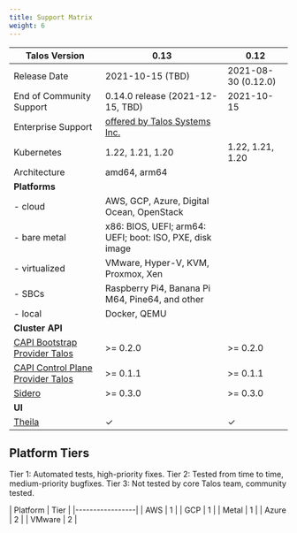 ```yaml
---
title: Support Matrix
weight: 6
---
```


| Talos Version                                                                                                  | 0.13                               | 0.12                               |
|----------------------------------------------------------------------------------------------------------------|------------------------------------|------------------------------------|
| Release Date                                                                                                   | 2021-10-15 (TBD)                   | 2021-08-30 (0.12.0)                |
| End of Community Support                                                                                       | 0.14.0 release (2021-12-15, TBD)   | 2021-10-15                         |
| Enterprise Support                                                                                             | [offered by Talos Systems Inc.](https://www.talos-systems.com/support/) |
| Kubernetes                                                                                                     | 1.22, 1.21, 1.20                   | 1.22, 1.21, 1.20                    |
| Architecture                                                                                                   | amd64, arm64                                                            |
| **Platforms**                                                                                                  |                                    |                                    |
| - cloud                                                                                                        | AWS, GCP, Azure, Digital Ocean, OpenStack                               |
| - bare metal                                                                                                   | x86: BIOS, UEFI; arm64: UEFI; boot: ISO, PXE, disk image                |
| - virtualized                                                                                                  | VMware, Hyper-V, KVM, Proxmox, Xen                                      |
| - SBCs                                                                                                         | Raspberry Pi4, Banana Pi M64, Pine64, and other                         |
| - local                                                                                                        | Docker, QEMU                                                            |
| **Cluster API**                                                                                                |                                    |                                    |
| [CAPI Bootstrap Provider Talos](https://github.com/talos-systems/cluster-api-bootstrap-provider-talos)         | >= 0.2.0                           | >= 0.2.0                           |
| [CAPI Control Plane Provider Talos](https://github.com/talos-systems/cluster-api-control-plane-provider-talos) | >= 0.1.1                           | >= 0.1.1                           |
| [Sidero](https://www.sidero.dev/)                                                                              | >= 0.3.0                           | >= 0.3.0                           |
| **UI**                                                                                                         |                                    |                                    |
| [Theila](https://github.com/talos-systems/theila)                                                              | ✓                                  | ✓                                  |

## Platform Tiers

Tier 1: Automated tests, high-priority fixes.
Tier 2: Tested from time to time, medium-priority bugfixes.
Tier 3: Not tested by core Talos team, community tested.

| Platform | Tier |
|-----------------|
| AWS      |   1  |
| GCP      |   1  |
| Metal    |   1  |
| Azure    |   2  |
| VMware   |   2  |

